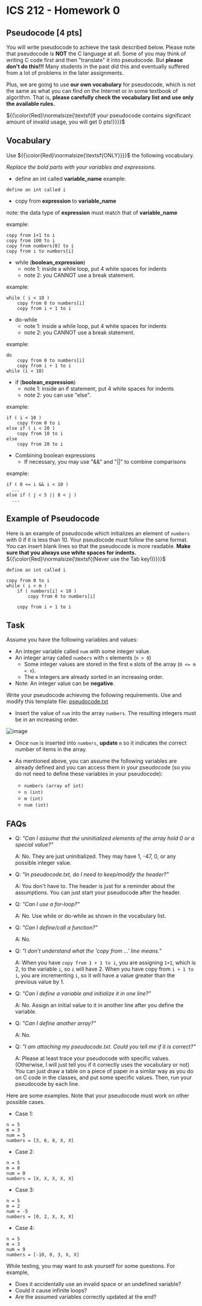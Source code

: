 # ICS 212 - Homework 0

## Pseudocode [4 pts]
You will write pseudocode to achieve the task described below. Please note that pseudocode is **NOT** the C language at all. Some of you may think of writing C code first and then "translate" it into pseudocode. But **please don't do this!!!** Many students in the past did this and eventually suffered from a lot of problems in the later assignments.

Plus, we are going to use **our own vocabulary** for pseudocode, which is not the same as what you can find on the Internet or in some textbook of algorithm. That is, **please carefully check the vocabulary list and use only the available rules.**

${{\color{Red}\normalsize{\textsf{If your pseudocode contains significant amount of invalid usage, you will get 0 pts!}}}}\$

## Vocabulary
Use ${{\color{Red}\normalsize{\textsf{ONLY}}}}\$ the following vocabulary.

*Replace the bold parts with your variables and expressions.*

- define an int called **variable_name**
example:
```
define an int called i
```

- copy from **expression** to **variable_name**

note: the data type of **expression** must match that of **variable_name**

example:
```
copy from 1+1 to i
copy from 100 to i
copy from numbers[0] to i
copy from i to numbers[i]
```

- while (**boolean_expression**)
  - note 1: inside a while loop, put 4 white spaces for indents
  - note 2: you CANNOT use a break statement.

example:
```
while ( i < 10 )
    copy from 0 to numbers[i]
    copy from i + 1 to i
```

- do-while
  - note 1: inside a while loop, put 4 white spaces for indents
  - note 2: you CANNOT use a break statement.
    
example:
```
do
    copy from 0 to numbers[i]
    copy from i + 1 to i
while (i < 10)
```

- if (**boolean_expression**)
  - note 1: inside an if statement, put 4 white spaces for indents
  - note 2: you can use "else".

example:
```
if ( i < 10 )
    copy from 0 to i
else if ( i < 20 )
    copy from 10 to i
else
    copy from 20 to i
```

- Combining boolean expressions
  - If necessary, you may use "&&" and "||" to combine comparisons

example:
```
if ( 0 <= i && i < 10 )
  ...
else if ( j < 5 || 8 < j )
  ...
```

## Example of Pseudocode
Here is an example of pseudocode which initializes an element of `numbers` with 0 if it is less than 10. Your pseudocode must follow the same format. You can insert blank lines so that the pseudocode is more readable. **Make sure that you always use white spaces for indents.** ${{\color{Red}\normalsize{\textsf{(Never use the Tab key!)}}}}\$

```
define an int called i

copy from 0 to i
while ( i < m )
    if ( numbers[i] < 10 )
        copy from 0 to numbers[i]

    copy from i + 1 to i
```

## Task
Assume you have the following variables and values:
- An integer variable called `num` with some integer value.
- An integer array called `numbers` with `n` elements (`n > 0`)
  - Some integer values are stored in the first `m` slots of the array (`0 <= m < n`).
  - The `m` integers are already sorted in an increasing order.
- Note: An integer value can be **negative**.

Write your pseudocode achieving the following requirements. Use and modify this template file: [pseudocode.txt](https://github.com/usradam/ICS212/blob/main/Homework%200/PseudocodeTemplate.txt)

- Insert the value of `num` into the array `numbers`. The resulting integers must be in an increasing order.

![image](https://github.com/usradam/ICS212/assets/147444558/a67c0426-9ab4-4f7f-9204-bfa1a0b06eae)

- Once `num` is inserted into `numbers`, **update** `m` so it indicates the correct number of items in the array.

- As mentioned above, you can assume the following variables are already defined and you can access them in your pseudocode (so you do not need to define these variables in your pseudocode):
  - `numbers (array of int)`
  - `n (int)`
  - `m (int)`
  - `num (int)`

## FAQs
- Q: *"Can I assume that the uninitialized elements of the array hold 0 or a special value?"*
  
  A: No. They are just uninitialized. They may have 1, -47, 0, or any possible integer value.

- Q: *"In pseudocode.txt, do I need to keep/modify the header?"*
  
  A: You don't have to. The header is just for a reminder about the assumptions. You can just start your pseudocode after the header.

- Q: *"Can I use a for-loop?"*
  
  A: No. Use while or do-while as shown in the vocabulary list.

- Q: *"Can I define/call a function?"*
  
  A: No.

- Q: *"I don't understand what the 'copy from ...' line means."*
  
  A: When you have `copy from 1 + 1 to i`, you are assigning `1+1`, which is 2, to the variable `i`, so `i` will have 2. When you have copy from `i + 1 to i`, you are incrementing `i`, so it will have a value greater than the previous value by 1.

- Q: *"Can I define a variable and initialize it in one line?"*
  
  A: No. Assign an initial value to it in another line after you define the variable.

- Q: *"Can I define another array?"*
  
  A: No.

- Q: *"I am attaching my pseudocode.txt. Could you tell me if it is correct?"*
  
  A: Please at least trace your pseudocode with specific values. (Otherwise, I will just tell you if it correctly uses the vocabulary or not) You can just draw a table on a piece of paper in a similar way as you do on C code in the classes, and put some specific values. Then, run your pseudocode by each line.

Here are some examples. Note that your pseudocode must work on other possible cases.
- Case 1:
```
n = 5
m = 3
num = 5
numbers = [3, 6, 8, X, X]
```

- Case 2:
```
n = 5
m = 0
num = 0
numbers = [X, X, X, X, X]
```

- Case 3:
```
n = 5
m = 2
num = -5
numbers = [0, 2, X, X, X]
```

- Case 4:
```
n = 5
m = 3
num = 9
numbers = [-10, 0, 3, X, X]
```

While testing, you may want to ask yourself for some questions.
For example,
- Does it accidentally use an invalid space or an undefined variable?
- Could it cause infinite loops?
- Are the assumed variables correctly updated at the end?
